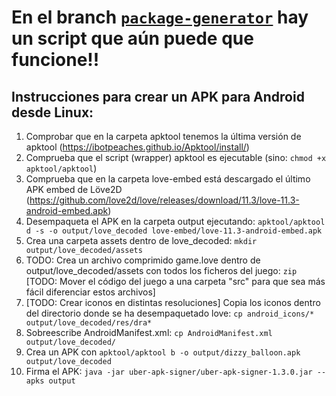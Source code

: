 # En el branch [``package-generator``](https://github.com/codemonsters/dizzy-balloon/tree/package-generator) hay un script que aún puede que funcione!!
## Instrucciones para crear un APK para Android desde Linux:
1. Comprobar que en la carpeta apktool tenemos la última versión de apktool (https://ibotpeaches.github.io/Apktool/install/)
2. Comprueba que el script (wrapper) apktool es ejecutable (sino: `chmod +x apktool/apktool`)
3. Comprueba que en la carpeta love-embed está descargado el último APK embed de Löve2D (https://github.com/love2d/love/releases/download/11.3/love-11.3-android-embed.apk)
4. Desempaqueta el APK en la carpeta output ejecutando: `apktool/apktool d -s -o output/love_decoded love-embed/love-11.3-android-embed.apk`
5. Crea una carpeta assets dentro de love_decoded: `mkdir output/love_decoded/assets`
6. TODO: Crea un archivo comprimido game.love dentro de output/love_decoded/assets con todos los ficheros del juego: `zip` [TODO: Mover el código del juego a una carpeta "src" para que sea más fácil diferenciar estos archivos]
7. [TODO: Crear iconos en distintas resoluciones] Copia los iconos dentro del directorio donde se ha desempaquetado love: `cp android_icons/* output/love_decoded/res/dra*`
8. Sobreescribe AndroidManifest.xml: `cp AndroidManifest.xml output/love_decoded/`
9. Crea un APK con `apktool/apktool b -o output/dizzy_balloon.apk output/love_decoded`
10. Firma el APK: `java -jar uber-apk-signer/uber-apk-signer-1.3.0.jar --apks output`
